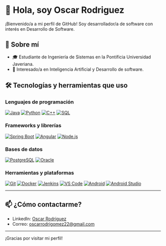 # 👋 Hola, soy Oscar Rodriguez

¡Bienvenido/a a mi perfil de GitHub! Soy desarrollador/a de software con interés en Desarrollo de Software.

## 🚀 Sobre mí

- 🎓 Estudiante de Ingeniería de Sistemas en la Pontificia Universidad Javeriana.
- 🧠 Interesado/a en Inteligencia Artificial y Desarrollo de software.

## 🛠️ Tecnologías y herramientas que uso

### Lenguajes de programación
[![Java](https://img.shields.io/badge/Java-007396?style=for-the-badge&logo=java&logoColor=white)](https://www.java.com/)
[![Python](https://img.shields.io/badge/Python-3776AB?style=for-the-badge&logo=python&logoColor=white)](https://www.python.org/)
[![C++](https://img.shields.io/badge/C++-00599C?style=for-the-badge&logo=c%2b%2b&logoColor=white)](https://isocpp.org/)
[![SQL](https://img.shields.io/badge/SQL-4479A1?style=for-the-badge&logo=sqlite&logoColor=white)](https://www.sqlite.org/)

### Frameworks y librerías
[![Spring Boot](https://img.shields.io/badge/Spring_Boot-6DB33F?style=for-the-badge&logo=spring-boot&logoColor=white)](https://spring.io/projects/spring-boot)
[![Angular](https://img.shields.io/badge/Angular-DD0031?style=for-the-badge&logo=angular&logoColor=white)](https://angular.io/)
[![Node.js](https://img.shields.io/badge/Node.js-339933?style=for-the-badge&logo=nodedotjs&logoColor=white)](https://nodejs.org/)

### Bases de datos
[![PostgreSQL](https://img.shields.io/badge/PostgreSQL-316192?style=for-the-badge&logo=postgresql&logoColor=white)](https://www.postgresql.org/)
[![Oracle](https://img.shields.io/badge/Oracle-F80000?style=for-the-badge&logo=oracle&logoColor=white)](https://www.oracle.com/database/)

### Herramientas y plataformas
[![Git](https://img.shields.io/badge/Git-F05032?style=for-the-badge&logo=git&logoColor=white)](https://git-scm.com/)
[![Docker](https://img.shields.io/badge/Docker-2496ED?style=for-the-badge&logo=docker&logoColor=white)](https://www.docker.com/)
[![Jenkins](https://img.shields.io/badge/Jenkins-D24939?style=for-the-badge&logo=jenkins&logoColor=white)](https://www.jenkins.io/)
[![VS Code](https://img.shields.io/badge/VS_Code-007ACC?style=for-the-badge&logo=visual-studio-code&logoColor=white)](https://code.visualstudio.com/)
[![Android](https://img.shields.io/badge/Android-3DDC84?style=for-the-badge&logo=android&logoColor=white)](https://developer.android.com/)
[![Android Studio](https://img.shields.io/badge/Android_Studio-3DDC84?style=for-the-badge&logo=android-studio&logoColor=white)](https://developer.android.com/studio)

---

## 📫 ¿Cómo contactarme?

- LinkedIn: [Oscar Rodriguez](https://www.linkedin.com/in/oscar-rodriguez-gomez)
- Correo: [oscarrodrigomez22@gmail.com](mailto:oscarrodrigomez22@gmail.com)

---

¡Gracias por visitar mi perfil!

